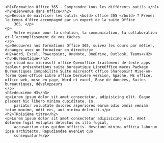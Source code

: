 <!DOCTYPE html>
<html lang="fr">

<head>
    <meta charset="UTF-8">
    <meta http-equiv="X-UA-Compatible" content="IE=edge">
    <meta name="viewport" content="width=device-width, initial-scale=1.0">
    <title>Formations office 365. Formez vous sur la suite microsoft</title>
    <meta name="description"
        content="Office 365, la formation complète microsoft office 365. Découvrez l'utilisation de la suite office et des différentes applications.">
</head>

<body>

    <h1>Formation Office 365 - Comprendre tous les différents outils </h1>
    <h2>Bienvenue dans Office</h2>
    <p>Besoin de maitriser les outils <bold> office 365 </bold> ? Prenez le temps d'être accompagné par un expert de la suite Office
        365. </p>
    <p>
        Votre espace pour la création, la communication, la collaboration et l’accomplissement de vos tâches.
    </p>
    <p>Découvrez nos formations Office 365, suivez les cours par métier, échangez avec un formateur en direct</p>
    <H2>Word, Excel, Powerpoint, OneNote, OneDrive, Outlook, Teams</H2>
    <h3>Bureautique</h3>
    <p> cloud mac microsoft office Openoffice traitement de texte apps tableur présentations suite bureautique LibreOffice macos Package Bureautiques Compabilité Suite microsoft office Sharepoint Mise-en-forme Open-office Libre office Dernière version, Apache, Ms office, office web, mise en page, Word et excel, Base de données, Suites bureautiques, développeurs
    </p>
    <h3>deuxième H3</h3>
    <p>Lorem ipsum dolor sit amet consectetur, adipisicing elit. Eaque placeat hic libero minima cupiditate. In,
        pariatur voluptate dolores asperiores earum odio omnis veniam totam maxime, odit eos, aut minima deleniti.</p>
    <h2>TRoisième titre</h2>
    <p>Lorem ipsum dolor sit amet consectetur adipisicing elit. Amet dolorem fugit voluptas delectus ex illo fugiat,
        accusantium eius quidem officiis. Nesciunt minima officia laborum ipsa architecto. Repudiandae eveniet quo
        consequatur!</p>
</body>

</html>
